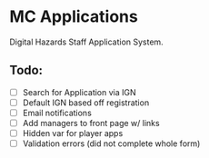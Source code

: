 # MC Applications

Digital Hazards Staff Application System.


Todo:
--

- [ ] Search for Application via IGN
- [ ] Default IGN based off registration
- [ ] Email notifications
- [ ] Add managers to front page w/ links
- [ ] Hidden var for player apps
- [ ] Validation errors (did not complete whole form)
